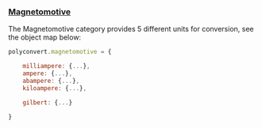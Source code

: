 ### [Magnetomotive](https://gist.github.com/jgphilpott/000c04d2e3c1e61775100327f8ec9f8a)

The Magnetomotive category provides 5 different units for conversion, see the object map below:

```js
polyconvert.magnetomotive = {

    milliampere: {...},
    ampere: {...},
    abampere: {...},
    kiloampere: {...},

    gilbert: {...}

}
```